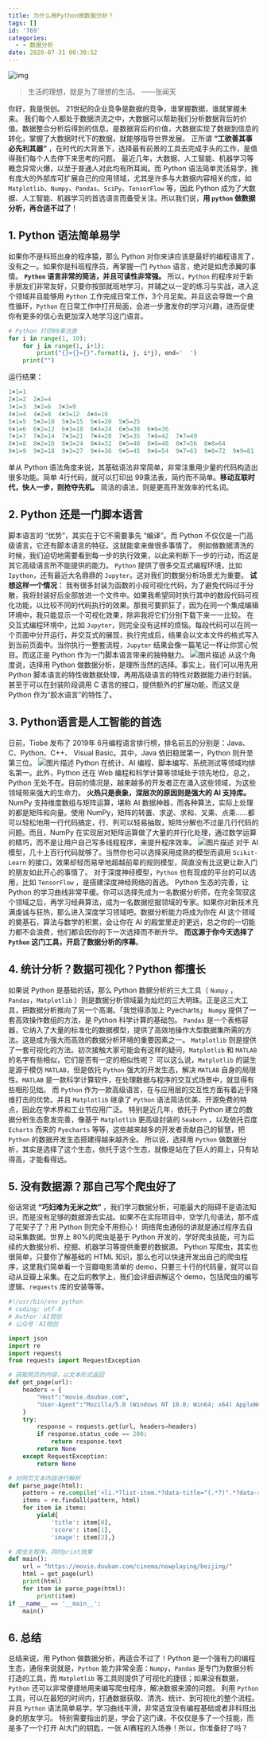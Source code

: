 ```yaml
---
title: 为什么用Python做数据分析？
tags: []
id: '769'
categories:
  - - 数据分析
date: 2020-07-31 00:30:52
---
```


![img](https://images-aiyc-1301641396.cos.ap-guangzhou.myqcloud.com/20200731002708.jpg)

> 生活的理想，就是为了理想的生活。 ——张闻天

你好，我是悦创。 21世纪的企业竞争是数据的竞争，谁掌握数据，谁就掌握未来。 我们每个人都处于数据洪流之中，大数据可以帮助我们分析数据背后的价值。数据整合分析后得到的信息，是数据背后的价值，大数据实现了数据到信息的转化，掌握了大数据时代下的数据，就能够指导世界发展。 正所谓 **“工欲善其事 必先利其器”** ，在时代的大背景下，选择最有前景的工具去完成手头的工作，是值得我们每个人去停下来思考的问题。 最近几年，大数据、人工智能、机器学习等概念异常火爆，以至于普通人对此均有所耳闻。而 Python 语法简单灵活易学，拥有庞大的外部库可扩展自己的应用领域，尤其是许多与大数据内容相关的库，如 `Matplotlib`、`Numpy`、`Pandas`、`SciPy`、`TensorFlow` 等，因此 Python 成为了大数据、人工智能、机器学习的首选语言而备受关注。所以我们说，**用 `python` 做数据分析，再合适不过了**！

## 1\. Python 语法简单易学

如果你不是科班出身的程序猿，那么 Python 对你来讲应该是最好的编程语言了，没有之一。如果你是科班程序员，再掌握一门 `Python` 语言，绝对是如虎添翼的事情。 **`Python` 语言非常的简洁，并且可读性非常强。** 所以，`Python` 的程序对于新手朋友们非常友好，只要你按部就班地学习，并辅之以一定的练习与实战，进入这个领域并且能够用 `Python` 工作完成日常工作，3个月足矣。并且这会导致一个良性循环，`Python` 在日常工作中打开局面，会进一步激发你的学习兴趣，进而促使你有更多的信心去更加深入地学习这门语言。

```python
# Python 打印99乘法表
for i in range(1, 10):
    for j in range(1, i+1):
        print("{}×{}={}".format(i, j, i*j), end='  ')
    print("")
```

运行结果：

```python
1×1=1  
2×1=2  2×2=4  
3×1=3  3×2=6  3×3=9  
4×1=4  4×2=8  4×3=12  4×4=16  
5×1=5  5×2=10  5×3=15  5×4=20  5×5=25  
6×1=6  6×2=12  6×3=18  6×4=24  6×5=30  6×6=36  
7×1=7  7×2=14  7×3=21  7×4=28  7×5=35  7×6=42  7×7=49  
8×1=8  8×2=16  8×3=24  8×4=32  8×5=40  8×6=48  8×7=56  8×8=64  
9×1=9  9×2=18  9×3=27  9×4=36  9×5=45  9×6=54  9×7=63  9×8=72  9×9=81  
```

单从 Python 语法角度来说，其基础语法非常简单，非常注重用少量的代码构造出很多功能。简单 4行代码，就可以打印出 99乘法表，简约而不简单。**移动互联时代，快人一步，则抢夺先机。** 简洁的语法，则是更高开发效率的代名词。

## 2\. Python 还是一门脚本语言

脚本语言的 “优势”，其实在于它不需要事先 “编译”。而 Python 不仅仅是一门高级语言，它还有脚本语言的特征。这就能拿来做很多事情了。 例如做数据清洗的时候，我们迫切地需要看到每一步的执行效果，以此来判断下一步的行动，而这是其它高级语言所不能提供的能力。 `Python` 提供了很多交互式编程环境，比如 `Ipython`，还有最近大名鼎鼎的 `Jupyter`。这对我们的数据分析场景尤为重要。 **试想这样一个情况：** 我有很多封装为函数的小段可视化代码，为了避免代码过于分散，我将封装好后全部放进一个文件中。如果我希望同时执行其中的数段代码可视化功能，以比较不同的代码执行的效果。那我可要抓狂了，因为在同一个集成编辑环境中，我只能显示一个可视化效果，除非我将它们分别下载下来一一比较。 在交互式编程环境中，比如 `Jupyter`，则完全没有这样的烦恼。每段代码可以在同一个页面中分开运行，并交互式的展现，执行完成后，结果会以文本文件的格式写入到当前页面中。当你执行一整套流程，`Jupyter` 结果会像一篇笔记一样让你赏心悦目。而这正是 Python 作为一门脚本语言带来的独特魅力。 ![图片描述](https://images-aiyc-1301641396.cos.ap-guangzhou.myqcloud.com/20200731002714.jpg) 从这个角度说，选择用 Python 做数据分析，是理所当然的选择。事实上，我们可以用先用 Python 脚本语言的特性做数据处理，再用高级语言的特性对数据能力进行封装。甚至于可以在封装阶段调用 C 语言的接口，提供额外的扩展功能，而这又是 Python 作为“胶水语言”的特性了。

## 3\. Python语言是人工智能的首选

日前，Tiobe 发布了 2019年 6月编程语言排行榜，排名前五的分别是：Java、C、Python、C++、 Visual Basic。其中，Java 依旧稳居第一，Python 则升至第三位。 ![图片描述](https://images-aiyc-1301641396.cos.ap-guangzhou.myqcloud.com/20200731002718.png) Python 在统计、AI 编程、脚本编写、系统测试等领域均排名第一。此外，Python 还在 Web 编程和科学计算等领域处于领先地位，总之，Python 无处不在。目前的情况是，越来越多的开发者正在涌入这些领域，为这些领域带来强大的生命力。 **火热只是表象，深层次的原因则是强大的 AI 支持库。** NumPy 支持维度数组与矩阵运算，堪称 AI 数据神器，而各种算法，实际上处理的都是矩阵和向量。使用 NumPy，矩阵的转置、求逆、求和、叉乘、点乘……都可以轻松地用一行代码搞定，行、列可以轻易抽取，矩阵分解也不过是几行代码的问题。而且，NumPy 在实现层对矩阵运算做了大量的并行化处理，通过数学运算的精巧，而不是让用户自己写多线程程序，来提升程序效率。 ![图片描述](https://images-aiyc-1301641396.cos.ap-guangzhou.myqcloud.com/20200731002722.jpg) 对于 AI 模型，几十上百行代码就够了。当然你也可以选择采用成熟的模型而调用 `Scikit-Learn` 的接口，效果却轻而易举地超越前辈的规则模型，简直没有比这更让新入门的朋友如此开心的事情了。 对于深度神经模型，`Python` 也有现成的平台的可以选用，比如 `TensorFlow` ，是搭建深度神经网络的首选。 Python 生态的完善，让 Python 的学习曲线非常平缓。你可以选择先成为一名数据分析师，在完全驾驭这个领域之后，再学习经典算法，成为一名数据挖掘领域的专家。如果你对新技术充满虔诚与狂热，那么进入深度学习领域吧。数据分析能力将成为你在 AI 这个领域的奠基石，算法与数学的积累，会让你在 AI 的殿堂里走的更远，总之你的一切能力都不会浪费，他们都会因你的下一次选择而不断升华。 **而这源于你今天选择了 `Python` 这门工具，开启了数据分析的序幕**。

## 4\. 统计分析？数据可视化？Python 都擅长

如果说 Python 是基础的话，那么 Python 数据分析的三大工具（ `Numpy` ，`Pandas`，`Matplotlib` ）则是数据分析领域最为灿烂的三大明珠。正是这三大工具，把数据分析推向了另一个高潮。「我觉得添加上 Pyecharts」 `Numpy` 提供了一套高效操作数组的方法，是 Python 科学计算的基础包。 `Pandas` 是一个表格容器，它纳入了大量的标准化的数据模型，提供了高效地操作大型数据集所需的方法。这是成为强大而高效的数据分析环境的重要因素之一。 `Matplotlib` 则是提供了一套可视化的方法。初次接触大家可能会有这样的疑问，`Matplotlib` 和 `MATLAB` 的名字有些相似，它们是否有一定的相似性呢？ 可以这么说，`Matplotlib` 的诞生是源于模仿 `MATLAB`，但是依托 `Python` 强大的开发生态，解决 `MATLAB` 自身的局限性。`MATLAB` 是一款科学计算软件，在处理数据与程序的交互式场景中，就显得有些相形见绌。 而 `Python` 作为一款高级语言，在与应用层的交互性方面有着近乎降维打击的优势。并且 `Matplotlib` 继承了 `Python` 语法简洁优美、开源免费的特点，因此在学术界和工业节应用广泛。 特别是近几年，依托于 Python 建立的数据分析生态愈发完善，像基于 `Matplotlib` 更高级封装的 `Seaborn` ，以及依托百度 `Echarts` 而来的 `Pyecharts` 等等，这些越来越多的开发者贡献自己的智慧，把 `Python` 的数据开发生态搭建得越来越齐全。 所以说，选择用 `Python` 做数据分析，其实是选择了这个生态，依托于这个生态，就像是站在了巨人的肩上，只有站得高，才能看得远。

## 5\. 没有数据源？那自己写个爬虫好了

俗话常说 **“巧妇难为无米之炊”** ，我们学习数据分析，可能最大的阻碍不是语法知识，而是没有足够的数据源去实战。如果不在实际项目中，空学几句语法，那不成了花架子了？用 Python 则完全不用担心！ 网络爬虫通俗的讲就是通过程序去自动采集数据。世界上 80%的爬虫是基于 Python 开发的，学好爬虫技能，可为后续的大数据分析、挖掘、机器学习等提供重要的数据源。 Python 写爬虫，其实也很简单，只要你了解基础的 HTML 知识，那么也可以快速开发出自己的爬虫程序，这里我们简单看一个豆瓣电影清单的 demo，只要三十行的代码量，就可以自动从豆瓣上采集。在之后的教学上，我们会详细讲解这个 demo，包括爬虫的编写逻辑、`requests` 库的安装等等。

```python
#!/usr/bin/env python
# coding: utf-8
# Author：AI悦创
# 公众号：AI悦创

import json
import re
import requests
from requests import RequestException

# 获取网页的内容，以文本形式返回
def get_page(url):
    headers = {
        "Host":"movie.douban.com", 
        "User-Agent":"Mozilla/5.0 (Windows NT 10.0; Win64; x64) AppleWebKit/537.36 (KHTML, like Gecko) Chrome/83.0.4103.116 Safari/537.36"
    }
    try:
        response = requests.get(url, headers=headers)
        if response.status_code == 200:
            return response.text
        return None
    except RequestException:
        return None

# 对网页文本内容进行解析
def parse_page(html):
    pattern = re.compile('<li.*?list-item.*?data-title="(.*?)".*?data-score="(.*?)".*?>.*?<img.*?src="(.*?)".*?/>', re.S)
    items = re.findall(pattern, html)
    for item in items:
        yield{
            'title': item[0],
            'score': item[1],
            'image': item[2],}

# 爬虫主程序，同时print效果
def main():
    url = "https://movie.douban.com/cinema/nowplaying/beijing/"
    html = get_page(url)
    print(html)
    for item in parse_page(html):
        print(item)
if __name__ == '__main__':
    main()
```

## 6\. 总结

总结来说，用 Python 做数据分析，再适合不过了！Python 是一个强有力的编程生态，通俗来说就是，`Python` 能力非常全面：`Numpy`，`Pandas` 是专门为数据分析打造的工具，而 `Matplotlib` 等工具则提供了可视化的捷径；如果没有数据，`Python` 还可以非常便捷地用来编写爬虫程序，解决数据来源的问题。 利用 `Python` 工具，可以在最短的时间内，打通数据获取、清洗、统计、到可视化的整个流程。并且 `Python` 语法简单易学，学习曲线平滑，非常适宜没有编程基础或者非科班出身的朋友学习。 特别需要指出的是，学会了这门课，不仅仅是多了一个技能，而是多了一个打开 AI大门的钥匙，一张 AI赛程的入场券！所以，你准备好了吗？